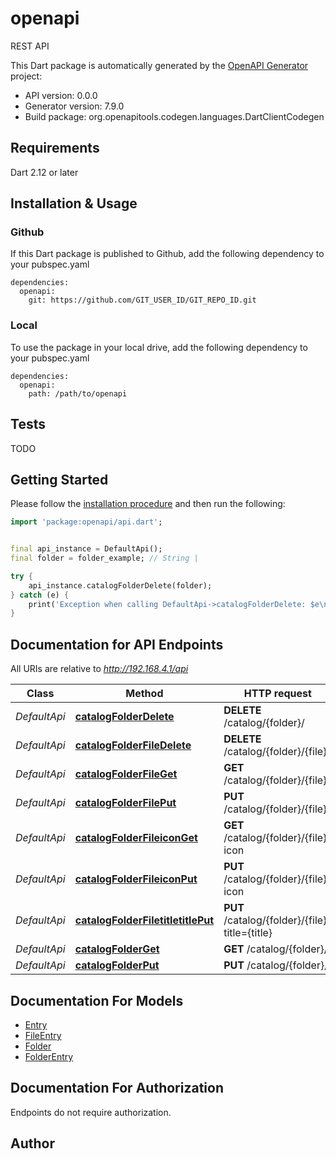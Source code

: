 # openapi
REST API

This Dart package is automatically generated by the [OpenAPI Generator](https://openapi-generator.tech) project:

- API version: 0.0.0
- Generator version: 7.9.0
- Build package: org.openapitools.codegen.languages.DartClientCodegen

## Requirements

Dart 2.12 or later

## Installation & Usage

### Github
If this Dart package is published to Github, add the following dependency to your pubspec.yaml
```
dependencies:
  openapi:
    git: https://github.com/GIT_USER_ID/GIT_REPO_ID.git
```

### Local
To use the package in your local drive, add the following dependency to your pubspec.yaml
```
dependencies:
  openapi:
    path: /path/to/openapi
```

## Tests

TODO

## Getting Started

Please follow the [installation procedure](#installation--usage) and then run the following:

```dart
import 'package:openapi/api.dart';


final api_instance = DefaultApi();
final folder = folder_example; // String | 

try {
    api_instance.catalogFolderDelete(folder);
} catch (e) {
    print('Exception when calling DefaultApi->catalogFolderDelete: $e\n');
}

```

## Documentation for API Endpoints

All URIs are relative to *http://192.168.4.1/api*

Class | Method | HTTP request | Description
------------ | ------------- | ------------- | -------------
*DefaultApi* | [**catalogFolderDelete**](doc//DefaultApi.md#catalogfolderdelete) | **DELETE** /catalog/{folder}/ | 
*DefaultApi* | [**catalogFolderFileDelete**](doc//DefaultApi.md#catalogfolderfiledelete) | **DELETE** /catalog/{folder}/{file} | 
*DefaultApi* | [**catalogFolderFileGet**](doc//DefaultApi.md#catalogfolderfileget) | **GET** /catalog/{folder}/{file} | 
*DefaultApi* | [**catalogFolderFilePut**](doc//DefaultApi.md#catalogfolderfileput) | **PUT** /catalog/{folder}/{file} | 
*DefaultApi* | [**catalogFolderFileiconGet**](doc//DefaultApi.md#catalogfolderfileiconget) | **GET** /catalog/{folder}/{file}?icon | 
*DefaultApi* | [**catalogFolderFileiconPut**](doc//DefaultApi.md#catalogfolderfileiconput) | **PUT** /catalog/{folder}/{file}?icon | 
*DefaultApi* | [**catalogFolderFiletitletitlePut**](doc//DefaultApi.md#catalogfolderfiletitletitleput) | **PUT** /catalog/{folder}/{file}?title={title} | 
*DefaultApi* | [**catalogFolderGet**](doc//DefaultApi.md#catalogfolderget) | **GET** /catalog/{folder}/ | 
*DefaultApi* | [**catalogFolderPut**](doc//DefaultApi.md#catalogfolderput) | **PUT** /catalog/{folder}/ | 


## Documentation For Models

 - [Entry](doc//Entry.md)
 - [FileEntry](doc//FileEntry.md)
 - [Folder](doc//Folder.md)
 - [FolderEntry](doc//FolderEntry.md)


## Documentation For Authorization

Endpoints do not require authorization.


## Author



